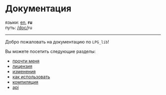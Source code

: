 # Документация

языки: [en](/doc/index.md), **ru**\
путь: [/](/README.md)[doc/](/doc/index.md)ru

---

Добро пожаловать на документацию по `LPG_lib`!

Вы можете посетить следующие разделы:

+ [прочти меня](/doc/ru/root/README.md)
+ [лицензия](/doc/ru/root/LICENCE.md)
+ [изменения](/doc/ru/root/CHANGELOG.md)
+ [как использовать](/doc/ru/how_to_use.md)
+ [компиляция](/doc/ru/compilation.md)
+ [api](/doc/ru/api/index.md)